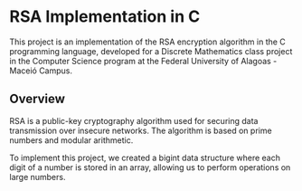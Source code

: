 # RSA Implementation in C
This project is an implementation of the RSA encryption algorithm in the C programming language, developed for a Discrete Mathematics class project in the Computer Science program at the Federal University of Alagoas - Maceió Campus.

## Overview
RSA is a public-key cryptography algorithm used for securing data transmission over insecure networks. The algorithm is based on prime numbers and modular arithmetic.


To implement this project, we created a bigint data structure where each digit of a number is stored in an array, allowing us to perform operations on large numbers.